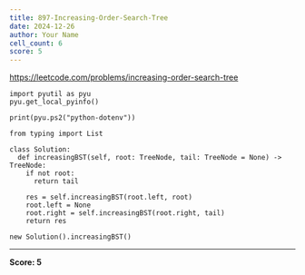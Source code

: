 ```yaml
---
title: 897-Increasing-Order-Search-Tree
date: 2024-12-26
author: Your Name
cell_count: 6
score: 5
---
```


https://leetcode.com/problems/increasing-order-search-tree


```
import pyutil as pyu
pyu.get_local_pyinfo()
```


```
print(pyu.ps2("python-dotenv"))
```


```
from typing import List
```


```
class Solution:
  def increasingBST(self, root: TreeNode, tail: TreeNode = None) -> TreeNode:
    if not root:
      return tail

    res = self.increasingBST(root.left, root)
    root.left = None
    root.right = self.increasingBST(root.right, tail)
    return res
```


```
new Solution().increasingBST()
```


---
**Score: 5**